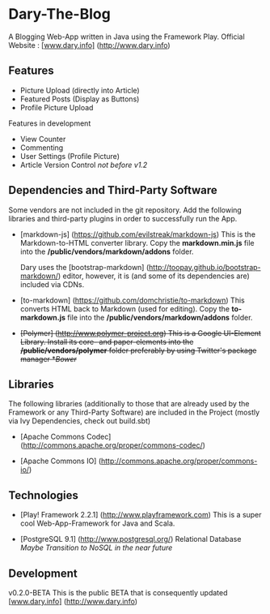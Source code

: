 # Dary-The-Blog

A Blogging Web-App written in Java using the Framework Play.
Official Website : [www.dary.info] (http://www.dary.info)

## Features

- Picture Upload (directly into Article)
- Featured Posts (Display as Buttons)
- Profile Picture Upload

Features in development

- View Counter
- Commenting
- User Settings (Profile Picture)
- Article Version Control *not before v1.2*

## Dependencies and Third-Party Software

Some vendors are not included in the git repository.
Add the following libraries and third-party plugins in order to successfully run the App.

- [markdown-js] (https://github.com/evilstreak/markdown-js)
  This is the Markdown-to-HTML converter library.
  Copy the **markdown.min.js** file into the **/public/vendors/markdown/addons** folder.

  Dary uses the [bootstrap-markdown] (http://toopay.github.io/bootstrap-markdown/) editor, however,
  it is (and some of its dependencies are) included via CDNs.

- [to-markdown] (https://github.com/domchristie/to-markdown)
  This converts HTML back to Markdown (used for editing).
  Copy the **to-markdown.js** file into the **/public/vendors/markdown/addons** folder.

- ~~[Polymer] (http://www.polymer-project.org)
  This is a Google UI-Element Library. 
  Install its core- and paper-elements into the **/public/vendors/polymer** folder 
  preferably by using Twitter's package manager **Bower*~~ 

## Libraries

The following libraries (additionally to those that are already used by the Framework or 
any Third-Party Software) are included in the Project (mostly via Ivy Dependencies, check out build.sbt)

- [Apache Commons Codec] (http://commons.apache.org/proper/commons-codec/)

- [Apache Commons IO] (http://commons.apache.org/proper/commons-io/)

## Technologies

- [Play! Framework 2.2.1] (http://www.playframework.com)
  This is a super cool Web-App-Framework for Java and Scala.

- [PostgreSQL 9.1] (http://www.postgresql.org/)
  Relational Database
  *Maybe Transition to NoSQL in the near future*

## Development

v0.2.0-BETA
This is the public BETA that is consequently updated
[www.dary.info] (http://www.dary.info)

